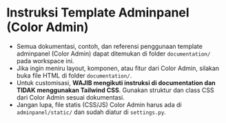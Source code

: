 # Instruksi Template Adminpanel (Color Admin)

- Semua dokumentasi, contoh, dan referensi penggunaan template adminpanel (Color Admin) dapat ditemukan di folder `documentation/` pada workspace ini.
- Jika ingin meniru layout, komponen, atau fitur dari Color Admin, silakan buka file HTML di folder `documentation/`.
- Untuk customisasi, **WAJIB mengikuti instruksi di documentation dan TIDAK menggunakan Tailwind CSS**. Gunakan struktur dan class CSS dari Color Admin sesuai dokumentasi.
- Jangan lupa, file statis (CSS/JS) Color Admin harus ada di `adminpanel/static/` dan sudah diatur di `settings.py`.
